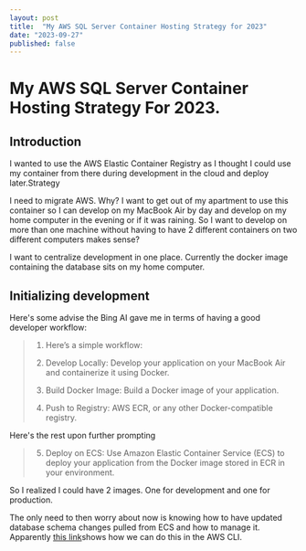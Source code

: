 ```yaml
---
layout: post
title:  "My AWS SQL Server Container Hosting Strategy for 2023"
date: "2023-09-27"
published: false
---
```


# My AWS SQL Server Container Hosting Strategy For 2023.

## Introduction 

I wanted to use the AWS Elastic Container Registry as I thought I could use my container from there during development in the cloud and deploy later.Strategy

I need to migrate AWS. Why? I want to get out of my apartment to use this container so I can develop on my MacBook Air by day and develop on my home computer in the evening or if it was raining. So I want to develop on more than one machine without having to have 2 different containers on two different computers makes sense?

I want to centralize development in one place. Currently the docker image containing the database sits on my home computer.

## Initializing development

Here's some advise the Bing AI gave me in terms of having a good developer workflow:

> 1. Here’s a simple workflow:
> 
> 2. Develop Locally: Develop your application on your MacBook Air and containerize it using Docker.
> 
> 3. Build Docker Image: Build a Docker image of your application.
> 
> 4. Push to Registry: AWS ECR, or any other Docker-compatible registry.

Here's the rest upon further prompting

> 5. Deploy on ECS: Use Amazon Elastic Container Service (ECS) to deploy your application from the Docker image stored in ECR in your environment.

So I realized I could have 2 images. One for development and one for production.

The only need to then worry about now is knowing how to have updated database schema changes pulled from ECS and how to manage it. Apparently
[this link](https://stackoverflow.com/questions/65304031/what-is-the-easiest-way-to-download-a-file-out-of-an-ecs-container-to-local-mach)shows how we can do this in the AWS CLI.